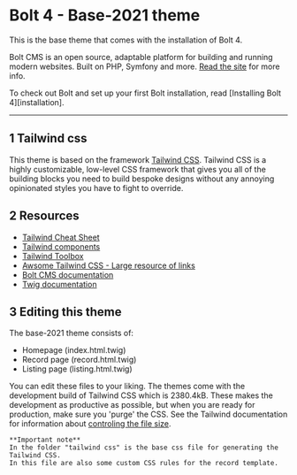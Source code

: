 Bolt 4 - Base-2021 theme
========================

This is the base theme that comes with the installation of Bolt 4.

Bolt CMS is an open source, adaptable platform for building and running modern
websites. Built on PHP, Symfony and more. [Read the site](https://boltcms.io)
for more info.

To check out Bolt and set up your first Bolt installation, read
[Installing Bolt 4][installation].

---

1 Tailwind css
--------------

This theme is based on the framework [Tailwind CSS](https://tailwindcss.com/).
Tailwind CSS is a highly customizable, low-level CSS framework that gives you all of the building blocks you need to build bespoke designs without any annoying opinionated styles you have to fight to override.

2 Resources
-----------

- [Tailwind Cheat Sheet](https://nerdcave.com/tailwind-cheat-sheet)
- [Tailwind components](https://tailwindcomponents.com/)
- [Tailwind Toolbox](https://www.tailwindtoolbox.com/)
- [Awsome Tailwind CSS - Large resource of links](https://github.com/aniftyco/awesome-tailwindcss)
- [Bolt CMS documentation](https://docs.bolt.cm/4.0/getting-started/introduction)
- [Twig documentation](https://twig.symfony.com/)

3 Editing this theme
------------------

The base-2021 theme consists of:

- Homepage (index.html.twig)
- Record page (record.html.twig)
- Listing page (listing.html.twig)

You can edit these files to your liking. The themes come with the development build of Tailwind CSS which is 2380.4kB.
These makes the development as productive as possible, but when you are ready for production, make sure you 'purge' the CSS.
See the Tailwind documentation for information about [controling the file size](https://tailwindcss.com/docs/controlling-file-size).

  ```
**Important note**
In the folder "tailwind css" is the base css file for generating the Tailwind CSS.
In this file are also some custom CSS rules for the record template.
  ```

